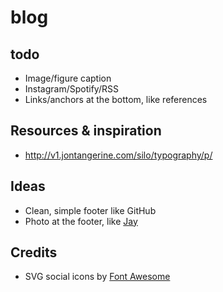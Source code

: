 # blog

## todo
- Image/figure caption
- Instagram/Spotify/RSS
- Links/anchors at the bottom, like references

## Resources & inspiration
- http://v1.jontangerine.com/silo/typography/p/

## Ideas
- Clean, simple footer like GitHub
- Photo at the footer, like [Jay](http://jaybowl.es/Blog/WabiSabi.html)

## Credits
- SVG social icons by [Font Awesome](https://github.com/encharm/Font-Awesome-SVG-PNG/tree/master/black/svg)
